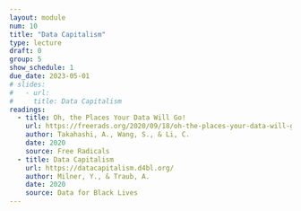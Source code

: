```yaml
---
layout: module
num: 10
title: "Data Capitalism"
type: lecture
draft: 0
group: 5
show_schedule: 1
due_date: 2023-05-01
# slides:
#   - url: 
#     title: Data Capitalism
readings:
  - title: Oh, the Places Your Data Will Go!
    url: https://freerads.org/2020/09/18/oh-the-places-your-data-will-go/
    author: Takahashi, A., Wang, S., & Li, C.
    date: 2020
    source: Free Radicals
  - title: Data Capitalism
    url: https://datacapitalism.d4bl.org/
    author: Milner, Y., & Traub, A.
    date: 2020
    source: Data for Black Lives
---
```

